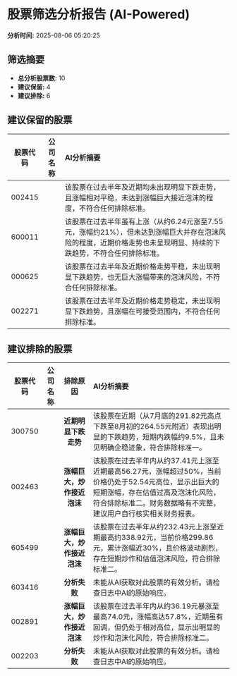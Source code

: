# 股票筛选分析报告 (AI-Powered)

**分析时间:** 2025-08-06 05:20:25

## 筛选摘要

- **总分析股票数:** 10
- **建议保留:** 4
- **建议排除:** 6

## 建议保留的股票

| 股票代码 | 公司名称 | AI分析摘要 |
|:---:|:---:|:---|
| 002415 |  | 该股票在过去半年及近期均未出现明显下跌走势，且涨幅相对平稳，未达到涨幅巨大接近泡沫的程度，不符合任何排除标准。 |
| 600011 |  | 该股票在过去半年虽有上涨（从约6.24元涨至7.55元，涨幅约21%），但未达到涨幅巨大并存在泡沫风险的程度，近期价格走势也未呈现明显、持续的下跌趋势，不符合任何排除标准。 |
| 000625 |  | 该股票在过去半年及近期价格走势平稳，未出现明显下跌趋势，也无巨大涨幅带来的泡沫风险，不符合任何排除标准。 |
| 002271 |  | 该股票在过去半年及近期价格走势稳定，未出现明显下跌趋势，且涨幅在可接受范围内，不符合任何排除标准。 |

## 建议排除的股票

| 股票代码 | 公司名称 | 排除原因 | AI分析摘要 |
|:---:|:---:|:---:|:---|
| 300750 |  | **近期明显下跌走势** | 该股票在近期（从7月底的291.82元高点下跌至8月初的264.55元附近）表现出明显的下跌趋势，短期内跌幅约9.5%，且未见明确企稳迹象，符合排除标准一。 |
| 002463 |  | **涨幅巨大，炒作接近泡沫** | 该股票在过去半年内从约37.41元上涨至近期最高56.27元，涨幅超过50%，当前价格仍处于52.54元高位，显示出巨大的短期涨幅，存在估值过高及泡沫化风险，符合排除标准二。财务数据略有不完整，建议用户自行核实相关财务报表。 |
| 605499 |  | **涨幅巨大，炒作接近泡沫** | 该股票在过去半年从约232.43元上涨至近期最高约338.92元，当前价格299.86元，累计涨幅近30%，且价格波动剧烈，存在短期炒作和估值泡沫风险，符合排除标准二。 |
| 603416 |  | **分析失败** | 未能从AI获取对此股票的有效分析。请检查日志中AI的原始响应。 |
| 002891 |  | **涨幅巨大，炒作接近泡沫** | 该股票在过去半年内从约36.19元暴涨至最高74.0元，涨幅高达57.8%，近期虽有回调，但仍处于相对高位，显示出明显的炒作和泡沫化风险，符合排除标准二。 |
| 002203 |  | **分析失败** | 未能从AI获取对此股票的有效分析。请检查日志中AI的原始响应。 |
